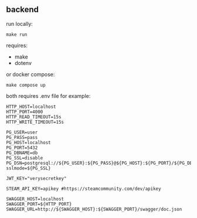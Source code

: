 ## backend

run locally:
```
make run
```
requires:
- make
- dotenv

or docker compose:
```
make compose up
```
both requires .env file for example:
```
HTTP_HOST=localhost
HTTP_PORT=4000
HTTP_READ_TIMEOUT=15s
HTTP_WRITE_TIMEOUT=15s

PG_USER=user
PG_PASS=pass
PG_HOST=localhost
PG_PORT=5432
PG_DBNAME=db
PG_SSL=disable
PG_DSN=postgresql://${PG_USER}:${PG_PASS}@${PG_HOST}:${PG_PORT}/${PG_DBNAME}?sslmode=${PG_SSL}

JWT_KEY="verysecretkey"

STEAM_API_KEY=apikey #https://steamcommunity.com/dev/apikey

SWAGGER_HOST=localhost
SWAGGER_PORT=${HTTP_PORT}
SWAGGER_URL=http://${SWAGGER_HOST}:${SWAGGER_PORT}/swagger/doc.json
```
